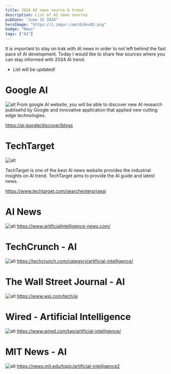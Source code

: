 ```yaml
---
title: 2024 AI news source & trend
description: List of AI news sources
pubDate: "June 15 2024"
heroImage: "https://i.imgur.com/dLEevOS.png"
badge: "News"
tags: ["AI"]
---
```

It is important to stay on trak with AI news in order to not left behind the fast pace of AI development. Today I would like to share few sources where you can stay informed with 2024 AI trend.

* List will be updated!

# Google AI
![alt](https://i.imgur.com/VOrY9SD.png)
From google AI website, you will be able to discover new AI research publisehd by Google and innovative application that applied new cutting edge technologies.

https://ai.google/discover/blogs

# TechTarget
![alt](https://i.imgur.com/5x4ltWV.png)

TechTarget is one of the best AI news website provides the industrial insights on AI trend. TechTarget aims to provide the AI guide and latest news.

https://www.techtarget.com/searchenterpriseai

# AI News
![alt](https://i.imgur.com/IWlkSzY.png)
https://www.artificialintelligence-news.com/


# TechCrunch - AI
![alt](https://i.imgur.com/Hhwlkw6.png)
https://techcrunch.com/category/artificial-intelligence/

# The Wall Street Journal - AI
![alt](https://i.imgur.com/AawE29g.png)
https://www.wsj.com/tech/ai

# Wired - Artificial Intelligence
![alt](https://i.imgur.com/6f2WIfW.png)
https://www.wired.com/tag/artificial-intelligence/

# MIT News - AI
![alt](https://i.imgur.com/NcZxnw0.png)
https://news.mit.edu/topic/artificial-intelligence2